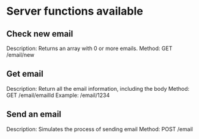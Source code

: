 # Server functions available

## Check new email
Description: Returns an array with 0 or more emails.
Method: GET /email/new

## Get email
Description: Return all the email information, including the body
Method: GET /email/emailId
Example: /email/1234

## Send an email
Description: Simulates the process of sending email
Method: POST /email
